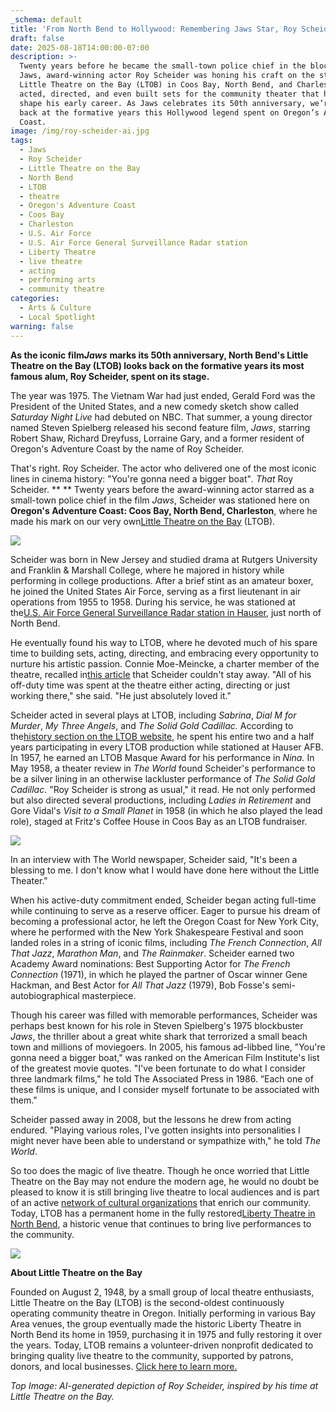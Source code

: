 ```yaml
---
_schema: default
title: 'From North Bend to Hollywood: Remembering Jaws Star, Roy Scheider '
draft: false
date: 2025-08-18T14:00:00-07:00
description: >-
  Twenty years before he became the small-town police chief in the blockbuster
  Jaws, award-winning actor Roy Scheider was honing his craft on the stage of
  Little Theatre on the Bay (LTOB) in Coos Bay, North Bend, and Charleston. He
  acted, directed, and even built sets for the community theater that helped
  shape his early career. As Jaws celebrates its 50th anniversary, we’re looking
  back at the formative years this Hollywood legend spent on Oregon’s Adventure
  Coast.
image: /img/roy-scheider-ai.jpg
tags:
  - Jaws
  - Roy Scheider
  - Little Theatre on the Bay
  - North Bend
  - LTOB
  - theatre
  - Oregon's Adventure Coast
  - Coos Bay
  - Charleston
  - U.S. Air Force
  - U.S. Air Force General Surveillance Radar station
  - Liberty Theatre
  - live theatre
  - acting
  - performing arts
  - community theatre
categories:
  - Arts & Culture
  - Local Spotlight
warning: false
---
```

**As the iconic film*****Jaws*** **marks its 50th anniversary, North Bend's Little Theatre on the Bay (LTOB) looks back on the formative years its most famous alum, Roy Scheider, spent on its stage.**

The year was 1975. The Vietnam War had just ended, Gerald Ford was the President of the United States, and a new comedy sketch show called *Saturday Night Live* had debuted on NBC. That summer, a young director named Steven Spielberg released his second feature film, *Jaws*, starring Robert Shaw, Richard Dreyfuss, Lorraine Gary, and a former resident of Oregon's Adventure Coast by the name of Roy Scheider.

That's right. Roy Scheider. The actor who delivered one of the most iconic lines in cinema history: "You're gonna need a bigger boat"*. That* Roy Scheider. \*\* \*\* Twenty years before the award-winning actor starred as a small-town police chief in the film *Jaws*, Scheider was stationed here on **Oregon's Adventure Coast: Coos Bay, North Bend, Charleston**, where he made his mark on our very own[<u>Little Theatre on the Bay</u>](https://thelibertytheatre.org/) (LTOB).

![](/img/ltob-roy-scheider-north-bend.png)

Scheider was born in New Jersey and studied drama at Rutgers University and Franklin & Marshall College, where he majored in history while performing in college productions. After a brief stint as an amateur boxer, he joined the United States Air Force, serving as a first lieutenant in air operations from 1955 to 1958. During his service, he was stationed at the[U.S. Air Force General Surveillance Radar station in Hauser,](https://en.wikipedia.org/wiki/North_Bend_Air_Force_Station#:~:text=North%20Bend%20Air%20Force%20Station%20&#40;ADC%20ID%3A%20P%2D12,%2Dnortheast%20of%20Hauser%2C%20Oregon.) just north of North Bend.

He eventually found his way to LTOB, where he devoted much of his spare time to building sets, acting, directing, and embracing every opportunity to nurture his artistic passion. Connie Moe-Meincke, a charter member of the theatre, recalled in[<u>this article</u>](https://theworldlink.com/news/local/jaws-star-scheider-had-acting-connection-to-bay-area/article_c8138edf-2d38-5b24-92a6-7fd5023c762e.html) that Scheider couldn't stay away. "All of his off-duty time was spent at the theatre either acting, directing or just working there," she said. "He just absolutely loved it."

Scheider acted in several plays at LTOB, including *Sabrina*, *Dial M for Murder*, *My Three Angels*, and *The Solid Gold Cadillac.* According to the[<u>history section on the LTOB website</u>](https://thelibertytheatre.org/our-history/), he spent his entire two and a half years participating in every LTOB production while stationed at Hauser AFB. In 1957, he earned an LTOB Masque Award for his performance in *Nina.* In May 1958, a theater review in *The World* found Scheider's performance to be a silver lining in an otherwise lackluster performance of *The Solid Gold Cadillac*. "Roy Scheider is strong as usual," it read. He not only performed but also directed several productions, including *Ladies in Retirement* and Gore Vidal's *Visit to a Small Planet* in 1958 (in which he also played the lead role), staged at Fritz's Coffee House in Coos Bay as an LTOB fundraiser.

![](/img/roy-scheider-north-bend.jpg)

In an interview with The World newspaper, Scheider said, "It's been a blessing to me. I don't know what I would have done here without the Little Theater."

When his active-duty commitment ended, Scheider began acting full-time while continuing to serve as a reserve officer. Eager to pursue his dream of becoming a professional actor, he left the Oregon Coast for New York City, where he performed with the New York Shakespeare Festival and soon landed roles in a string of iconic films, including *The French Connection*, *All That Jazz*, *Marathon Man*, and *The Rainmaker*. Scheider earned two Academy Award nominations: Best Supporting Actor for *The French Connection* (1971), in which he played the partner of Oscar winner Gene Hackman, and Best Actor for *All That Jazz* (1979), Bob Fosse's semi-autobiographical masterpiece.

Though his career was filled with memorable performances, Scheider was perhaps best known for his role in Steven Spielberg's 1975 blockbuster *Jaws*, the thriller about a great white shark that terrorized a small beach town and millions of moviegoers. In 2005, his famous ad-libbed line, "You're gonna need a bigger boat," was ranked on the American Film Institute's list of the greatest movie quotes. "I've been fortunate to do what I consider three landmark films," he told The Associated Press in 1986. “Each one of these films is unique, and I consider myself fortunate to be associated with them."

Scheider passed away in 2008, but the lessons he drew from acting endured. "Playing various roles, I've gotten insights into personalities I might never have been able to understand or sympathize with," he told *The World*.

So too does the magic of live theatre. Though he once worried that Little Theatre on the Bay may not endure the modern age, he would no doubt be pleased to know it is still bringing live theatre to local audiences and is part of an active [network of cultural organizations](https://www.oregonsadventurecoast.com/art-history-culture/) that enrich our community. Today, LTOB has a permanent home in the fully restored[Liberty Theatre in North Bend](https://www.instagram.com/thelibertytheatre/?hl=en), a historic venue that continues to bring live performances to the community.

![](/img/liberty-theatre-roy-scheider-north-bend.jpg)

**About Little Theatre on the Bay**

Founded on August 2, 1948, by a small group of local theatre enthusiasts, Little Theatre on the Bay (LTOB) is the second-oldest continuously operating community theatre in Oregon. Initially performing in various Bay Area venues, the group eventually made the historic Liberty Theatre in North Bend its home in 1959, purchasing it in 1975 and fully restoring it over the years. Today, LTOB remains a volunteer-driven nonprofit dedicated to bringing quality live theatre to the community, supported by patrons, donors, and local businesses. [Click here to learn more.](https://thelibertytheatre.org/)

*Top Image: AI-generated depiction of Roy Scheider, inspired by his time at Little Theatre on the Bay.*